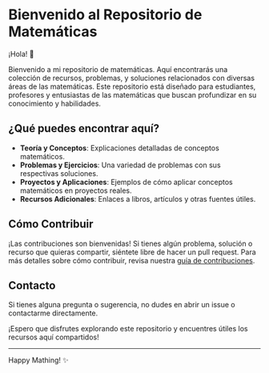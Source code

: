 # Bienvenido al Repositorio de Matemáticas

¡Hola! 🎉

Bienvenido a mi repositorio de matemáticas. Aquí encontrarás una colección de recursos, problemas, y soluciones relacionados con diversas áreas de las matemáticas. Este repositorio está diseñado para estudiantes, profesores y entusiastas de las matemáticas que buscan profundizar en su conocimiento y habilidades.

## ¿Qué puedes encontrar aquí?

- **Teoría y Conceptos**: Explicaciones detalladas de conceptos matemáticos.
- **Problemas y Ejercicios**: Una variedad de problemas con sus respectivas soluciones.
- **Proyectos y Aplicaciones**: Ejemplos de cómo aplicar conceptos matemáticos en proyectos reales.
- **Recursos Adicionales**: Enlaces a libros, artículos y otras fuentes útiles.

## Cómo Contribuir

¡Las contribuciones son bienvenidas! Si tienes algún problema, solución o recurso que quieras compartir, siéntete libre de hacer un pull request. Para más detalles sobre cómo contribuir, revisa nuestra [guía de contribuciones](CONTRIBUTING.md).

## Contacto

Si tienes alguna pregunta o sugerencia, no dudes en abrir un issue o contactarme directamente.

¡Espero que disfrutes explorando este repositorio y encuentres útiles los recursos aquí compartidos!

---

Happy Mathing! ✨
